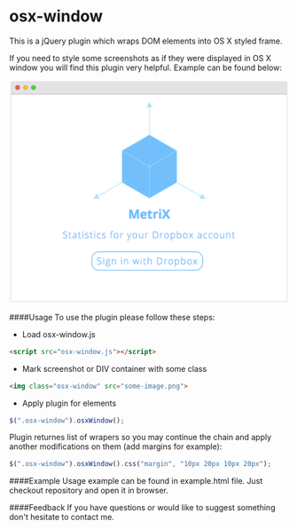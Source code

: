 # osx-window
This is a jQuery plugin which wraps DOM elements into OS X styled frame.

If you need to style some screenshots as if they were displayed in OS X window you will find this plugin very helpful. Example can be found below:

![osx-window example](https://github.com/redcraft/osx-window/blob/master/demo.png "Plugin example")

####Usage
To use the plugin please follow these steps:

* Load osx-window.js
```html
<script src="osx-window.js"></script>
```
* Mark screenshot or DIV container with some class
```html
<img class="osx-window" src="some-image.png">
```
* Apply plugin for elements
```javascript
$(".osx-window").osxWindow();
```

Plugin returnes list of wrapers so you may continue the chain and apply another modifications on them (add margins for example):
```javascript
$(".osx-window").osxWindow().css("margin", "10px 20px 10px 20px");
```
####Example
Usage example can be found in example.html file. Just checkout repository and open it in browser.

####Feedback
If you have questions or would like to suggest something don't hesitate to contact me. 

